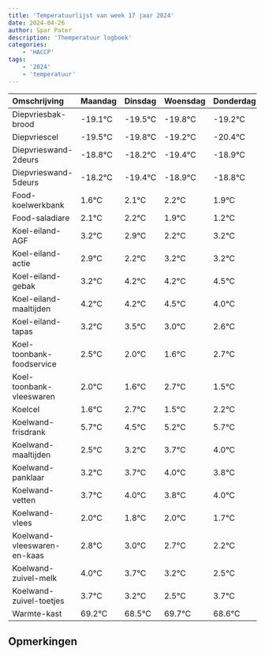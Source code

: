 ```yaml
---
title: 'Temperatuurlijst van week 17 jaar 2024'
date: 2024-04-26
author: Spar Pater
description: 'Themperatuur logboek'
categories:
    - 'HACCP'
tags:
    - '2024'
    - 'temperatuur'
---
```

|Omschrijving|Maandag|Dinsdag|Woensdag|Donderdag|Vrijdag|Zaterdag|Zondag|
|:---|:---|:---|:---|:---|:---|:---|:---|
|Diepvriesbak-brood|-19.1°C|-19.5°C|-19.8°C|-19.2°C|-20.4°C| | |
|Diepvriescel|-19.5°C|-19.8°C|-19.2°C|-20.4°C|-19.9°C| | |
|Diepvrieswand-2deurs|-18.8°C|-18.2°C|-19.4°C|-18.9°C|-18.8°C| | |
|Diepvrieswand-5deurs|-18.2°C|-19.4°C|-18.9°C|-18.8°C|-19.1°C| | |
|Food-koelwerkbank|1.6°C|2.1°C|2.2°C|1.9°C|1.2°C| | |
|Food-saladiare|2.1°C|2.2°C|1.9°C|1.2°C|2.2°C| | |
|Koel-eiland-AGF|3.2°C|2.9°C|2.2°C|3.2°C|3.2°C| | |
|Koel-eiland-actie|2.9°C|2.2°C|3.2°C|3.2°C|3.5°C| | |
|Koel-eiland-gebak|3.2°C|4.2°C|4.2°C|4.5°C|4.0°C| | |
|Koel-eiland-maaltijden|4.2°C|4.2°C|4.5°C|4.0°C|3.6°C| | |
|Koel-eiland-tapas|3.2°C|3.5°C|3.0°C|2.6°C|3.7°C| | |
|Koel-toonbank-foodservice|2.5°C|2.0°C|1.6°C|2.7°C|1.5°C| | |
|Koel-toonbank-vleeswaren|2.0°C|1.6°C|2.7°C|1.5°C|2.2°C| | |
|Koelcel|1.6°C|2.7°C|1.5°C|2.2°C|2.7°C| | |
|Koelwand-frisdrank|5.7°C|4.5°C|5.2°C|5.7°C|6.0°C| | |
|Koelwand-maaltijden|2.5°C|3.2°C|3.7°C|4.0°C|3.8°C| | |
|Koelwand-panklaar|3.2°C|3.7°C|4.0°C|3.8°C|4.0°C| | |
|Koelwand-vetten|3.7°C|4.0°C|3.8°C|4.0°C|3.7°C| | |
|Koelwand-vlees|2.0°C|1.8°C|2.0°C|1.7°C|1.2°C| | |
|Koelwand-vleeswaren-en-kaas|2.8°C|3.0°C|2.7°C|2.2°C|1.5°C| | |
|Koelwand-zuivel-melk|4.0°C|3.7°C|3.2°C|2.5°C|3.7°C| | |
|Koelwand-zuivel-toetjes|3.7°C|3.2°C|2.5°C|3.7°C|2.6°C| | |
|Warmte-kast|69.2°C|68.5°C|69.7°C|68.6°C|69.4°C| | |

## Opmerkingen


